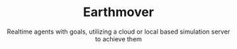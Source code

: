 <h1 align="center">
  Earthmover
</h1>

<p align="center">
  Realtime agents with goals, utilizing a cloud or local based simulation server to achieve them
</p>

